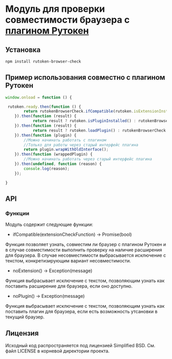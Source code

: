 # Модуль для проверки совместимости браузера с [плагином Рутокен](https://github.com/AktivCo/rutoken-plugin-js)

## Установка

```sh
npm install rutoken-browser-check
```

## Пример использования совместно с плагином Рутокен

```js
window.onload = function () {

 rutoken.ready.then(function () {
        return rutokenBrowserCheck.ifCompatible(rutoken.isExtensionInstalled);
    }).then(function (result) {
            return result ? rutoken.isPluginInstalled() : rutokenBrowserCheck.noExtension();
    }).then(function (result) {
            return result ? rutoken.loadPlugin() : rutokenBrowserCheck.noPlugin();        
    }).then(function (plugin) {
    	//Можно начинать работать с плагином
    	//Только для работы через старый интерфейс плагина
        return plugin.wrapWithOldInterface();
    }).then(function (wrappedPlugin) {
        //Можно начинать работать через старый интерфейс плагина
    }).then(undefined, function (reason) {
        console.log(reason);
    });

}
```

## API

### Функции

Модуль содержит следующие функции:

* ifCompatible(extensionCheckFunction) -> Promise(bool)

Функция позволяет узнать, совместим ли браузер с плагином Рутокен и в случае совместимости выполнить проверку на наличие расширения для браузера. В случае несовместимости выбрасывается исключение с текстом, конкретизирующим вариант несовместимости.

* noExtension() -> Exception(message)

Функция выбрасывает исключение с текстом, позволяющим узнать как поставить расширение для браузера, если оно доступно.

* noPlugin() -> Exception(message)

Функция выбрасывает исключение с текстом, позволяющим узнать как поставить плагин для браузера, если есть возможность утсановки в текущий браузер.


## Лицензия

Исходный код распространяется под лицензией Simplified BSD. См. файл LICENSE в корневой директории проекта.
